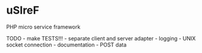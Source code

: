 # uSIreF
PHP micro service framework

TODO
    - make TESTS!!!
    - separate client and server adapter
    - logging
    - UNIX socket connection
    - documentation
    - POST data